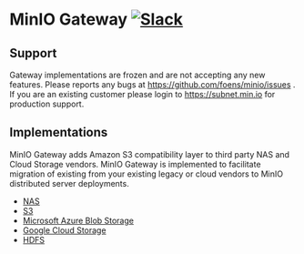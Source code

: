# MinIO Gateway [![Slack](https://slack.min.io/slack?type=svg)](https://slack.min.io)

## Support

Gateway implementations are frozen and are not accepting any new features. Please reports any bugs at <https://github.com/foens/minio/issues> . If you are an existing customer please login to <https://subnet.min.io> for production support.

## Implementations

MinIO Gateway adds Amazon S3 compatibility layer to third party NAS and Cloud Storage vendors. MinIO Gateway is implemented to facilitate migration of existing from your existing legacy or cloud vendors to MinIO distributed server deployments.

- [NAS](https://github.com/foens/minio/blob/master/docs/gateway/nas.md)
- [S3](https://github.com/foens/minio/blob/master/docs/gateway/s3.md)
- [Microsoft Azure Blob Storage](https://github.com/foens/minio/blob/master/docs/gateway/azure.md)
- [Google Cloud Storage](https://github.com/foens/minio/blob/master/docs/gateway/gcs.md)
- [HDFS](https://github.com/foens/minio/blob/master/docs/gateway/hdfs.md)
